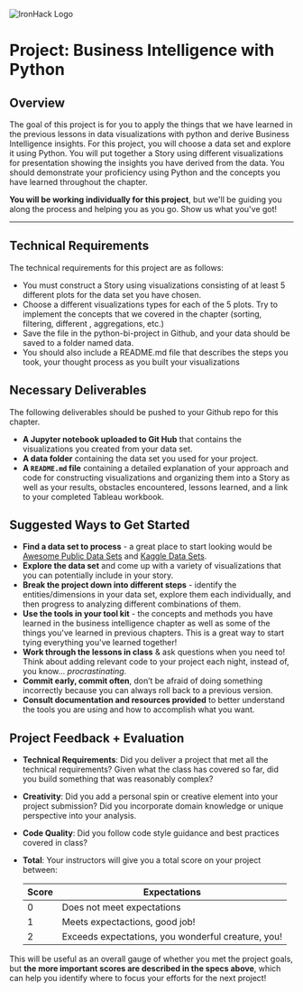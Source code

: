 ![IronHack Logo](https://s3-eu-west-1.amazonaws.com/ih-materials/uploads/upload_d5c5793015fec3be28a63c4fa3dd4d55.png)

# Project: Business Intelligence with Python

## Overview

The goal of this project is for you to apply the things that we have learned in the previous lessons in data visualizations with python and derive Business Intelligence insights. For this project, you will choose a data set and explore it using Python. You will put together a Story using different visualizations for presentation showing the insights you have derived from the data. You should demonstrate your proficiency using Python and the concepts you have learned throughout the chapter. 

**You will be working individually for this project**, but we'll be guiding you along the process and helping you as you go. Show us what you've got!

---

## Technical Requirements

The technical requirements for this project are as follows:

* You must construct a Story using visualizations consisting of at least 5 different plots for the data set you have chosen.
* Choose a different visualizations types for each of the 5 plots. Try to implement the concepts that we covered in the chapter (sorting, filtering, different , aggregations, etc.)
* Save the file in the python-bi-project in Github, and your data should be saved to a folder named data.
* You should also include a README.md file that describes the steps you took, your thought process as you built your visualizations

## Necessary Deliverables

The following deliverables should be pushed to your Github repo for this chapter.

* **A Jupyter notebook uploaded to Git Hub** that contains the visualizations you created from your data set.
* **A data folder** containing the data set you used for your project.
* **A ``README.md`` file** containing a detailed explanation of your approach and code for constructing visualizations and organizing them into a Story as well as your results, obstacles encountered, lessons learned, and a link to your completed Tableau workbook.


## Suggested Ways to Get Started

* **Find a data set to process** - a great place to start looking would be [Awesome Public Data Sets](https://github.com/awesomedata/awesome-public-datasets) and [Kaggle Data Sets](https://www.kaggle.com/datasets).
* **Explore the data set** and come up with a variety of visualizations that you can potentially include in your story.
* **Break the project down into different steps** - identify the entities/dimensions in your data set, explore them each individually, and then progress to analyzing different combinations of them.
* **Use the tools in your tool kit** - the concepts and methods you have learned in the business intelligence chapter as well as some of the things you've learned in previous chapters. This is a great way to start tying everything you've learned together!
* **Work through the lessons in class** & ask questions when you need to! Think about adding relevant code to your project each night, instead of, you know... _procrastinating_.
* **Commit early, commit often**, don’t be afraid of doing something incorrectly because you can always roll back to a previous version.
* **Consult documentation and resources provided** to better understand the tools you are using and how to accomplish what you want.


## Project Feedback + Evaluation

* __Technical Requirements__: Did you deliver a project that met all the technical requirements? Given what the class has covered so far, did you build something that was reasonably complex?

* __Creativity__: Did you add a personal spin or creative element into your project submission? Did you incorporate domain knowledge or unique perspective into your analysis.

* __Code Quality__: Did you follow code style guidance and best practices covered in class?

* __Total__: Your instructors will give you a total score on your project between:

    **Score**|**Expectations**
    -----|-----
    0|Does not meet expectations
    1|Meets expectactions, good job!
    2|Exceeds expectations, you wonderful creature, you!
    
This will be useful as an overall gauge of whether you met the project goals, but __the more important scores are described in the specs above__, which can help you identify where to focus your efforts for the next project!
